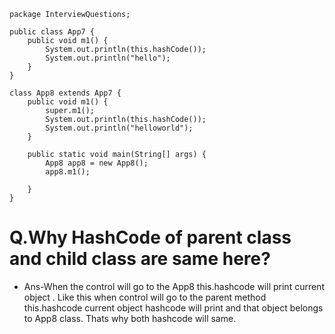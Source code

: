 ```
package InterviewQuestions;

public class App7 {
    public void m1() {
        System.out.println(this.hashCode());
        System.out.println("hello");
    }
}

class App8 extends App7 {
    public void m1() {
        super.m1();
        System.out.println(this.hashCode());
        System.out.println("helloworld");
    }

    public static void main(String[] args) {
        App8 app8 = new App8();
        app8.m1();

    }
}

```

# Q.Why HashCode of parent class and child class are same here?
* Ans-When the control will go to the App8 this.hashcode will print current object . Like this when control will go to the parent method this.hashcode current object hashcode will print and that object belongs to App8 class. Thats why both hashcode will same.
